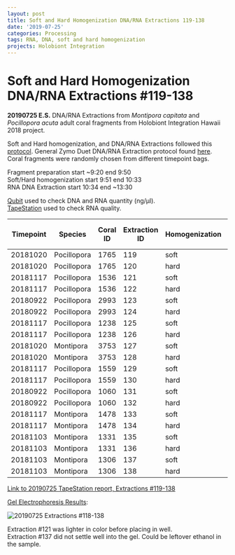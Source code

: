 ```yaml
---
layout: post
title: Soft and Hard Homogenization DNA/RNA Extractions 119-138
date: '2019-07-25'
categories: Processing
tags: RNA, DNA, soft and hard homogenization
projects: Holobiont Integration
---
```


# Soft and Hard Homogenization DNA/RNA Extractions #119-138

**20190725 E.S.**
DNA/RNA Extractions from *Montipora capitata* and *Pocillopora acuta* adult coral fragments from Holobiont Integration Hawaii 2018 project.  

Soft and Hard homogenization, and DNA/RNA Extractions followed this [protocol](https://github.com/emmastrand/EmmaStrand_Notebook/blob/master/_posts/2019-06-05-Soft-and-Hard-Homogenization-Protocol.md). General Zymo Duet DNA/RNA Extraction protocol found [here](https://github.com/emmastrand/EmmaStrand_Notebook/blob/master/_posts/2019-05-31-Zymo-Duet-RNA-DNA-Extraction-Protocol.md).  
Coral fragments were randomly chosen from different timepoint bags.

Fragment preparation start ~9:20 end 9:50  
Soft/Hard homogenization start 9:51 end 10:33  
RNA DNA Extraction start 10:34 end ~13:30  

[Qubit](https://github.com/emmastrand/EmmaStrand_Notebook/blob/master/_posts/2019-05-31-Qubit-Protocol.md) used to check DNA and RNA quantity (ng/μl).  
[TapeStation](https://github.com/emmastrand/EmmaStrand_Notebook/blob/master/_posts/2019-05-31-TapeStation-Protocol.md) used to check RNA quality.  

| Timepoint | Species     | Coral ID | Extraction ID | Homogenization | DNA Reading 1 | DNA Reading 2 | Average DNA ng/μl | RNA Reading 1 | RNA Reading 2 | Average RNA ng/μl | RIN |
|-----------|-------------|----------|---------------|----------------|---------------|---------------|-------------------|---------------|---------------|-------------------|-----|
| 20181020  | Pocillopora | 1765     | 119           | soft           | 77.6          | 74.4          | 76                | 67.6          | 67            | 67.3              | 7.2 |
| 20181020  | Pocillopora | 1765     | 120           | hard           | 51.4          | 49.6          | 50.5              | 37.6          | 37.2          | 37.4              | 6.7 |
| 20181117  | Pocillopora | 1536     | 121           | soft           | 80            | 79            | 79.5              | 61.8          | 61.4          | 61.6              | 7.8 |
| 20181117  | Pocillopora | 1536     | 122           | hard           | 58.4          | 58            | 58.2              | 49.4          | 48.8          | 49.1              | 7.6 |
| 20180922  | Pocillopora | 2993     | 123           | soft           | 82.2          | 80.8          | 81.5              | 73.8          | 73.6          | 73.7              | 6.6 |
| 20180922  | Pocillopora | 2993     | 124           | hard           | 48.6          | 48.2          | 48.4              | 49            | 48.8          | 48.9              | 6.3 |
| 20181117  | Pocillopora | 1238     | 125           | soft           | 43.4          | 42.8          | 43.1              | 55.4          | 55            | 55.2              | 8.5 |
| 20181117  | Pocillopora | 1238     | 126           | hard           | 27.6          | 27.2          | 27.4              | 31.8          | 31.6          | 31.7              | 8.1 |
| 20181020  | Montipora   | 3753     | 127           | soft           | 19.5          | 19.4          | 19.45             | 11.4          | 11.4          | 11.4              | **  |
| 20181020  | Montipora   | 3753     | 128           | hard           | 12.3          | 12.1          | 12.2              | 10            | 10            | 10                | **  |
| 20181117  | Pocillopora | 1559     | 129           | soft           | 50.6          | 48.4          | 49.5              | 43.2          | 43            | 43.1              | 8.4 |
| 20181117  | Pocillopora | 1559     | 130           | hard           | 35.6          | 35.2          | 35.4              | 31.6          | 31.2          | 31.4              | 7.8 |
| 20180922  | Pocillopora | 1060     | 131           | soft           | 72.2          | 71.4          | 71.8              | 82            | 81.4          | 81.7              | 7.9 |
| 20180922  | Pocillopora | 1060     | 132           | hard           | 44.6          | 44            | 44.3              | 50.2          | 50            | 50.1              | 7.7 |
| 20181117  | Montipora   | 1478     | 133           | soft           | 47.8          | 47.2          | 47.5              | 38.4          | 38.2          | 38.3              | 8   |
| 20181117  | Montipora   | 1478     | 134           | hard           | 36.2          | 35.8          | 36                | 24.2          | 24            | 24.1              | 8.1 |
| 20181103  | Montipora   | 1331     | 135           | soft           | 16            | 15.8          | 15.9              | 11.8          | 11.8          | 11.8              | 8.7 |
| 20181103  | Montipora   | 1331     | 136           | hard           | 10.9          | 10.7          | 10.8              | **            | **            | **                | **  |
| 20181103  | Montipora   | 1306     | 137           | soft           | 37.6          | 37            | 37.3              | 26.6          | 26.6          | 26.6              | 8.4 |
| 20181103  | Montipora   | 1306     | 138           | hard           | 31.8          | 31.6          | 31.7              | 13.8          | 13.8          | 13.8              | 8.5 |

[Link to 20190725 TapeStation report, Extractions #119-138](https://github.com/emmastrand/EmmaStrand_Notebook/blob/master/TapeStation/2019-07-25%20-%2014.17.49.pdf)

[Gel Electrophoresis Results](https://github.com/emmastrand/EmmaStrand_Notebook/blob/master/_posts/2019-07-16-Gel-Electrophoresis-Protocol.md):  

![20190725 Extractions #118-138](https://github.com/emmastrand/EmmaStrand_Notebook/blob/master/images/20190725.JPG?raw=true)

Extraction #121 was lighter in color before placing in well.  
Extraction #137 did not settle well into the gel. Could be leftover ethanol in the sample.
